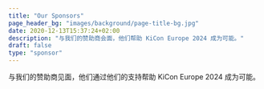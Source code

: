 ```yaml
---
title: "Our Sponsors"
page_header_bg: "images/background/page-title-bg.jpg"
date: 2020-12-13T15:37:24+02:00
description: "与我们的赞助商会面，他们帮助 KiCon Europe 2024 成为可能。"
draft: false
type: "sponsor"
---
```


与我们的赞助商见面，他们通过他们的支持帮助 KiCon Europe 2024 成为可能。
